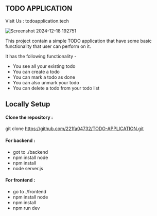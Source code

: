 ## TODO APPLICATION

Visit Us : todoapplication.tech

![Screenshot 2024-12-18 192751](https://github.com/user-attachments/assets/18f7f29c-cae7-4c4a-a31a-72f0924ba50a)

This project contain a simple TODO application that have some basic functionality that user can perform on it.

It has the following functionality -

- You see all your existing todo
- You can create a todo
- You can mark a todo as done
- You can also unmark your todo
- You can delete a todo from your todo list

## Locally Setup

#### Clone the repository :

git clone https://github.com/221fa04732/TODO-APPLICATION.git

#### For backend :

- got to ./backend
- npm install node
- npm install
- node server.js

#### For frontend :

- go to ./frontend
- npm install node
- npm install
- npm run dev
